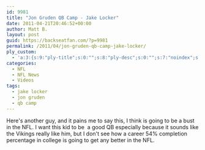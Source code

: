 ```yaml
---
id: 9981
title: "Jon Gruden QB Camp - Jake Locker"
date: 2011-04-21T20:46:52+00:00
author: Matt B.
layout: post
guid: https://backseatfan.com/?p=9981
permalink: /2011/04/jon-gruden-qb-camp-jake-locker/
ply_custom:
  - 'a:3:{s:9:"ply-title";s:0:"";s:8:"ply-desc";s:0:"";s:7:"noindex";s:0:"";}'
categories:
  - NFL
  - NFL News
  - Videos
tags:
  - jake locker
  - jon gruden
  - qb camp
---
```


<div class="entry">
  <p>
    Here's another guy, and it pains me to say this, I think is going to be a bust in the NFL. I want this kid to be  a good QB especially because it sounds like the Vikings really like him, but I don't see how a career 54% completion percentage in college is going to get any better in the NFL.<br />
  </p>
</div>
